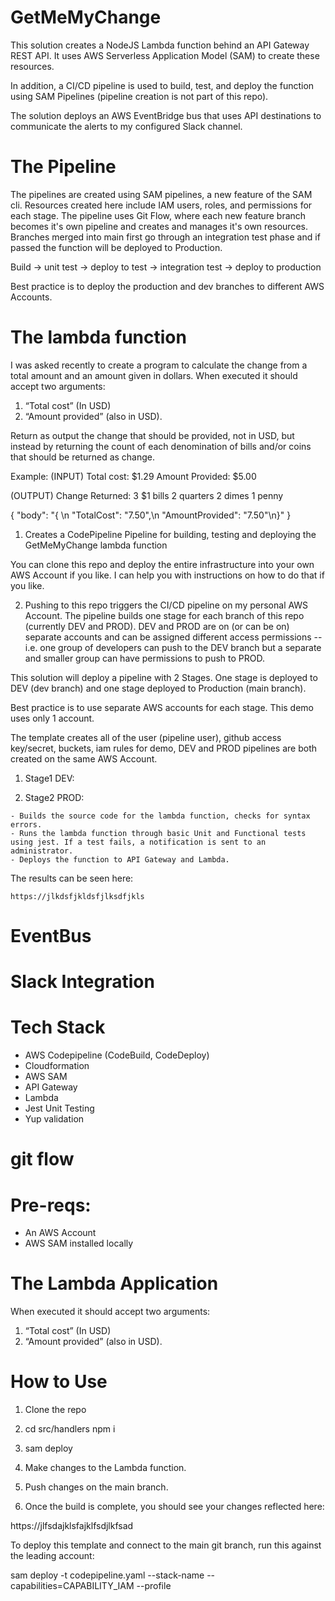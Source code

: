 # GetMeMyChange

This solution creates a NodeJS Lambda function behind an API Gateway REST API. It uses AWS Serverless Application Model (SAM) to create these resources. 

In addition, a CI/CD pipeline is used to build, test, and deploy the function using SAM Pipelines (pipeline creation is not part of this repo). 

The solution deploys an AWS EventBridge bus that uses API destinations to communicate the alerts to my configured Slack channel.

# The Pipeline

The pipelines are created using SAM pipelines, a new feature of the SAM cli. Resources created here include IAM users, roles, and permissions for each stage. The pipeline uses Git Flow, where each new feature branch becomes it's own pipeline and creates and manages it's own resources. Branches merged into main first go through an integration test phase and if passed the function will be deployed to Production.

Build -> unit test -> deploy to test -> integration test -> deploy to production

Best practice is to deploy the production and dev branches to different AWS Accounts.

# The lambda function

I was asked recently to create  a program to calculate the change from a total amount and an amount given in dollars. When executed it should accept two arguments:

  1) “Total cost” (In USD)
  2) “Amount provided” (also in USD).  

Return as output the change that should be provided, not in USD, but instead by returning the count of each denomination of bills and/or coins that should be returned as change. 

  Example:
  (INPUT)
  Total cost: $1.29
  Amount Provided: $5.00

  (OUTPUT)
  Change Returned: 
  3 $1 bills
  2 quarters
  2 dimes
  1 penny

{
  "body": "{ \n    \"TotalCost\": \"7.50\",\n    \"AmountProvided\": \"7.50\"\n}"
}

1. Creates a CodePipeline Pipeline for building, testing and deploying the GetMeMyChange lambda function

You can clone this repo and deploy the entire infrastructure into your own AWS Account if you like. I can help you with instructions on how to do that if you like.

2. Pushing to this repo triggers the CI/CD pipeline on my personal AWS Account. The pipeline builds one stage for each branch of this repo (currently DEV and PROD). DEV and PROD are on (or can be on) separate accounts and can be assigned different access permissions -- i.e. one group of developers can push to the DEV branch but a separate and smaller group can have permissions to push to PROD. 

This solution will deploy a pipeline with 2 Stages. One stage is deployed to DEV (dev branch) and one stage deployed to Production (main branch). 

Best practice is to use separate AWS accounts for each stage. This demo uses only 1 account.

The template creates all of the user (pipeline user), github access key/secret, buckets, iam rules
    for demo, DEV and PROD pipelines are both created on the same AWS Account.
  1. Stage1 DEV:
  

  2. Stage2 PROD:


    - Builds the source code for the lambda function, checks for syntax errors.
    - Runs the lambda function through basic Unit and Functional tests using jest. If a test fails, a notification is sent to an administrator.
    - Deploys the function to API Gateway and Lambda.

  The results can be seen here:

    https://jlkdsfjkldsfjlksdfjkls


# EventBus

# Slack Integration
# Tech Stack

  - AWS Codepipeline (CodeBuild, CodeDeploy)
  - Cloudformation
  - AWS SAM
  - API Gateway
  - Lambda
  - Jest Unit Testing
  - Yup validation
# git flow

  

# Pre-reqs:

  - An AWS Account
  - AWS SAM installed locally

# The Lambda Application

When executed it should accept two arguments:

  1) “Total cost” (In USD)
  2) “Amount provided” (also in USD).  



  # How to Use

1. Clone the repo
2. cd src/handlers
  npm i
3. sam deploy

2. Make changes to the Lambda function.
3. Push changes on the  main branch.
4. Once the build is complete, you should see your changes reflected here:

  https://jlfsdajklsfajklfsdjlkfsad
  


To deploy this template and connect to the main git branch, run this against the leading account:

sam deploy -t codepipeline.yaml --stack-name <stack-name> --capabilities=CAPABILITY_IAM --profile <YOUR-AWS-PROFILE-CREDENTIALS>




